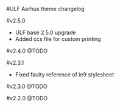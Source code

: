 #ULF Aarhus theme changelog

#v2.5.0
* ULF base 2.5.0 upgrade
* Added ccs file for custom printing

#v2.4.0
@TODO

#v2.3.1
* Fixed faulty reference of ie9 stylesheet

#v2.3.0
@TODO

#v2.2.0
@TODO